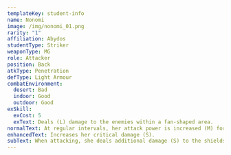 ```yaml
---
templateKey: student-info
name: Nonomi
image: /img/nonomi_01.png
rarity: "1"
affiliation: Abydos
studentType: Striker
weaponType: MG
role: Attacker
position: Back
atkType: Penetration
defType: Light Armour
combatEnvironment:
  desert: Bad
  indoor: Good
  outdoor: Good
exSkill:
  exCost: 5
  exText: Deals (L) damage to the enemies within a fan-shaped area.
normalText: At regular intervals, her attack power is increased (M) for (M) time.
enhancedText: Increases her critical damage (S).
subText: When attacking, she deals additional damage (S) to the shields.
---
```

